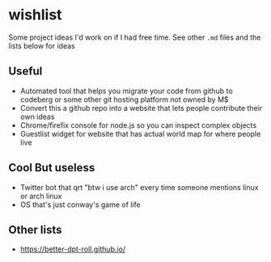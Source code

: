 # wishlist
Some project ideas I'd work on if I had free time. See other `.md` files and the lists below for ideas

## Useful
- Automated tool that helps you migrate your code from github to codeberg or some other git hosting platform not owned by M$
- Convert this a github repo into a website that lets people contribute their own ideas
- Chrome/firefix console for node.js so you can inspect complex objects
- Guestlist widget for website that has actual world map for where people live

## Cool But useless
- Twitter bot that qrt "btw i use arch" every time someone mentions linux or arch linux
- OS that's just conway's game of life

## Other lists
- https://better-dpt-roll.github.io/
